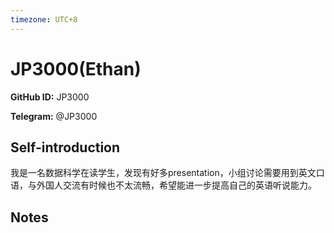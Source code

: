 ```yaml
---
timezone: UTC+8
---
```


# JP3000(Ethan)

**GitHub ID:** JP3000

**Telegram:** @JP3000

## Self-introduction

我是一名数据科学在读学生，发现有好多presentation，小组讨论需要用到英文口语，与外国人交流有时候也不太流畅，希望能进一步提高自己的英语听说能力。

## Notes

<!-- Content_START -->


<!-- Content_END -->
